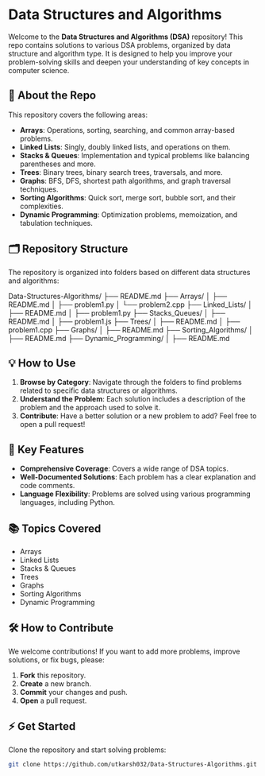 # Data Structures and Algorithms

Welcome to the **Data Structures and Algorithms (DSA)** repository! This repo contains solutions to various DSA problems, organized by data structure and algorithm type. It is designed to help you improve your problem-solving skills and deepen your understanding of key concepts in computer science.

## 🚀 About the Repo

This repository covers the following areas:

- **Arrays**: Operations, sorting, searching, and common array-based problems.
- **Linked Lists**: Singly, doubly linked lists, and operations on them.
- **Stacks & Queues**: Implementation and typical problems like balancing parentheses and more.
- **Trees**: Binary trees, binary search trees, traversals, and more.
- **Graphs**: BFS, DFS, shortest path algorithms, and graph traversal techniques.
- **Sorting Algorithms**: Quick sort, merge sort, bubble sort, and their complexities.
- **Dynamic Programming**: Optimization problems, memoization, and tabulation techniques.

## 🗂️ Repository Structure

The repository is organized into folders based on different data structures and algorithms:


Data-Structures-Algorithms/
├── README.md
├── Arrays/
│   ├── README.md
│   ├── problem1.py
│   └── problem2.cpp
├── Linked_Lists/
│   ├── README.md
│   ├── problem1.py
├── Stacks_Queues/
│   ├── README.md
│   ├── problem1.js
├── Trees/
│   ├── README.md
│   ├── problem1.cpp
├── Graphs/
│   ├── README.md
├── Sorting_Algorithms/
│   ├── README.md
├── Dynamic_Programming/
│   ├── README.md



## 💡 How to Use

1. **Browse by Category**: Navigate through the folders to find problems related to specific data structures or algorithms.
2. **Understand the Problem**: Each solution includes a description of the problem and the approach used to solve it.
3. **Contribute**: Have a better solution or a new problem to add? Feel free to open a pull request!

## 🔑 Key Features

- **Comprehensive Coverage**: Covers a wide range of DSA topics.
- **Well-Documented Solutions**: Each problem has a clear explanation and code comments.
- **Language Flexibility**: Problems are solved using various programming languages, including Python.

## 📚 Topics Covered

- Arrays
- Linked Lists
- Stacks & Queues
- Trees
- Graphs
- Sorting Algorithms
- Dynamic Programming

## 🛠️ How to Contribute

We welcome contributions! If you want to add more problems, improve solutions, or fix bugs, please:

1. **Fork** this repository.
2. **Create** a new branch.
3. **Commit** your changes and push.
4. **Open** a pull request.

## ⚡ Get Started

Clone the repository and start solving problems:

```bash
git clone https://github.com/utkarsh032/Data-Structures-Algorithms.git

